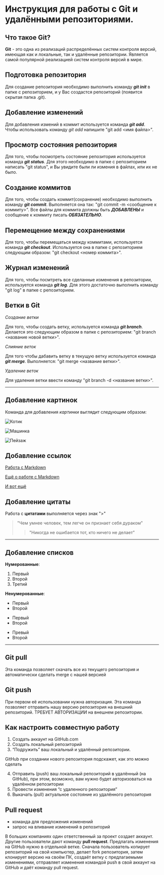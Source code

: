 # Инструкция для работы с Git и удалёнными репозиториями.

## Что такое Git?
**Git** - это одна из реализаций распределённых систем контроля версий, имеющая как и локальные, так и удалённые репозитории. Является самой популярной реализацией систем контроля версий в мире.

## Подготовка репозитория
Для создание репозитория необходимо выполнить команду ***git init***  в папке с репозиторием, и у Вас создастся репозиторий (появится скрытая папка .git).

## Добавление изменений
Для добавления измений в коммит используется команда ***git add***. Чтобы использовать команду *git add* напишите "git add <имя файла>".

## Просмотр состояния репозитория
Для того, чтобы посмотреть состояние репозитория используется команда ***git status***. Для этого необходимо в папке с репозиторием написать "git status", и Вы увидите были ли измения в файлах, или их не было.

## Создание коммитов
Для того, чтобы создать коммит(сохранение) необходимо выполнить команду ***git commit***. Выполняется она так: "git commit -m <сообщение к коммиту>". Все файлы для коммита должны быть ***ДОБАВЛЕНЫ*** и сообщение к коммиту писать ***ОБЯЗАТЕЛЬНО***.

## Перемещение между сохранениями
Для того, чтобы перемещаться между коммитами, используется команда ***git checkout***. Используется она в папке с репозиторием следующим образом: "git checkout <номер коммита>".

## Журнал изменений
Для того, чтобы посмтреть все сделанные изменения в репозитории, используется команда ***git log***. Для этого достаточно выполнить команду "git log" в папке с репозиторием.

## Ветки в Git

*Создание ветки*

Для того, чтобы создать ветку, используется команда ***git branch***. Делается это следующим образом в папке с репозиторием: "git branch <название новой ветки>".

*Слияние веток*

Для того чтобы дабавить ветку в текущую ветку используется команда ***git merge***. Выполняется: "git merge <название ветки>".

*Удаление веток*

Для удаления ветки ввести команду "git branch -d <название ветки>".

***

## Добавление картинок
Команда для добавления *картинки* выглядит следующим образом:

![Котик](https://i.pinimg.com/originals/f4/d2/96/f4d2961b652880be432fb9580891ed62.png)

![Машинка](https://kartinkin.net/uploads/posts/2022-03/1648047156_3-kartinkin-net-p-krasivie-kartinki-avto-4.jpg)

![Пейзаж](https://funart.pro/uploads/posts/2021-03/1617066355_41-p-oboi-fon-peizazh-41.jpg)

## Добавление ссылок

[Работа с Markdown](https://lifehacker.ru/chto-takoe-markdown/)

[Ещё о работе с Markdown](https://gist.github.com/Jekins/2bf2d0638163f1294637)

[И вот ещё](https://learn.microsoft.com/ru-ru/contribute/markdown-reference)

## Добавление цитаты

Работа с **цитатами** выполняется через знак ">"
>"Чем умнее человек, тем легче он признает себя дураком"
>>"Никогда не ошибается тот, кто ничего не делает"

---

## Добавление списков

**Нумерованные**:

1. Первый
2. Второй
3. Третий

**Ненумерованные**:

* Первый
* Второй

- Первый
- Второй

+ Превый
+ Второй

***

## Git pull
Эта команда позволяет скачать все из текущего репозитория и автоматически сделать merge с нашей версией

## Git push
При первом её использовании нужна авторизация.
Эта команда позволяет отправить нашу версию репозитория на внешний репозиторий. ТРЕБУЕТ АВТОРИЗАЦИИ на внешнем репозитории.

## Как настроить совместную работу

1. Создать аккаунт на GitHub.com
2. Создать локальный репозиторий
3. “Подружить” ваш локальный и удалённый репозитории. 
    
GitHub при создании нового репозитория подскажет, как это можно сделать
    
4. Отправить (push) ваш локальный репозиторий в удалённый (на GitHub), при этом, возможно, вам нужно будет авторизоваться на удалённом репозитории
5. Провести изменения “с удаленного репозитория”
6. Выкачать (pull) актуальное состояние из удалённого репозитория

## Pull request

- команда для предложения изменений 
- запрос на вливание изменений в репозиторий

В больших компаниях один ответственный за проект создает аккаунт. Другие пользователи дают команду **pull request**. Предлагать изменения на GitHub нужно в отдельной ветке. 
Сначала пользователь копирует репозиторий на свой компьютер, делает fork репозитория, затем клонирует версию на своём ПК, создаёт ветку с предлагаемыми изменениями, отправляет изменения командой push в свой аккаунт на GitHub и даёт команду pull request.
